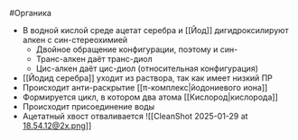 #Органика 
- В водной кислой среде ацетат серебра и [[Йод]] дигидроксилируют алкен с син-стереохимией 
	- Двойное обращение конфигурации, поэтому и син-
	- Транс-алкен даёт транс-диол
	- Цис-алкен даёт цис-диол (относительная конфигурация)
- [[Йодид серебра]] уходит из раствора, так как имеет низкий ПР
- Происходит анти-раскрытие [[π-комплекс|йодониевого иона]]
- Формируется цикл, в котором два атома [[Кислород|кислорода]]
- Происходит присоединение воды
- Ацетатный хвост отваливается
![[CleanShot 2025-01-29 at 18.54.12@2x.png]]